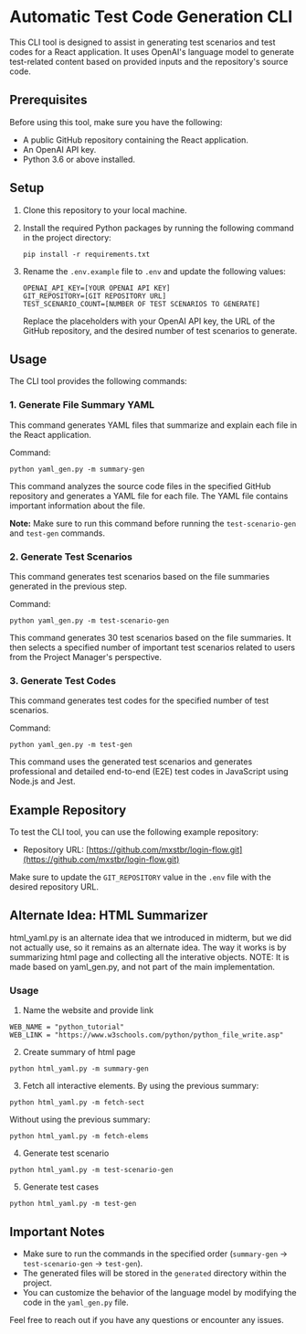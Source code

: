 # Automatic Test Code Generation CLI

This CLI tool is designed to assist in generating test scenarios and test codes for a React application. It uses OpenAI's language model to generate test-related content based on provided inputs and the repository's source code.

## Prerequisites

Before using this tool, make sure you have the following:

- A public GitHub repository containing the React application.
- An OpenAI API key.
- Python 3.6 or above installed.

## Setup

1. Clone this repository to your local machine.
2. Install the required Python packages by running the following command in the project directory:

   ```
   pip install -r requirements.txt
   ```

3. Rename the `.env.example` file to `.env` and update the following values:

   ```
   OPENAI_API_KEY=[YOUR OPENAI API KEY]
   GIT_REPOSITORY=[GIT REPOSITORY URL]
   TEST_SCENARIO_COUNT=[NUMBER OF TEST SCENARIOS TO GENERATE]
   ```

   Replace the placeholders with your OpenAI API key, the URL of the GitHub repository, and the desired number of test scenarios to generate.

## Usage

The CLI tool provides the following commands:

### 1. Generate File Summary YAML

This command generates YAML files that summarize and explain each file in the React application.

Command:

```
python yaml_gen.py -m summary-gen
```

This command analyzes the source code files in the specified GitHub repository and generates a YAML file for each file. The YAML file contains important information about the file.

**Note:** Make sure to run this command before running the `test-scenario-gen` and `test-gen` commands.

### 2. Generate Test Scenarios

This command generates test scenarios based on the file summaries generated in the previous step.

Command:

```
python yaml_gen.py -m test-scenario-gen
```

This command generates 30 test scenarios based on the file summaries. It then selects a specified number of important test scenarios related to users from the Project Manager's perspective.

### 3. Generate Test Codes

This command generates test codes for the specified number of test scenarios.

Command:

```
python yaml_gen.py -m test-gen
```

This command uses the generated test scenarios and generates professional and detailed end-to-end (E2E) test codes in JavaScript using Node.js and Jest.

## Example Repository

To test the CLI tool, you can use the following example repository:

- Repository URL: [https://github.com/mxstbr/login-flow.git](https://github.com/mxstbr/login-flow.git)

Make sure to update the `GIT_REPOSITORY` value in the `.env` file with the desired repository URL.

## Alternate Idea: HTML Summarizer

html_yaml.py is an alternate idea that we introduced in midterm, but we did not actually use, so it remains as an alternate idea. The way it works is by summarizing html page and collecting all the interative objects. 
NOTE: It is made based on yaml_gen.py, and not part of the main implementation.

### Usage

1. Name the website and provide link
```
WEB_NAME = "python_tutorial"
WEB_LINK = "https://www.w3schools.com/python/python_file_write.asp"
```

2. Create summary of html page
```
python html_yaml.py -m summary-gen
```

3. Fetch all interactive elements.
By using the previous summary:
```
python html_yaml.py -m fetch-sect
```
Without using the previous summary:
```
python html_yaml.py -m fetch-elems
```

4. Generate test scenario
```
python html_yaml.py -m test-scenario-gen
```

5. Generate test cases
```
python html_yaml.py -m test-gen
```

## Important Notes

- Make sure to run the commands in the specified order (`summary-gen` -> `test-scenario-gen` -> `test-gen`).
- The generated files will be stored in the `generated` directory within the project.
- You can customize the behavior of the language model by modifying the code in the `yaml_gen.py` file.

Feel free to reach out if you have any questions or encounter any issues.

